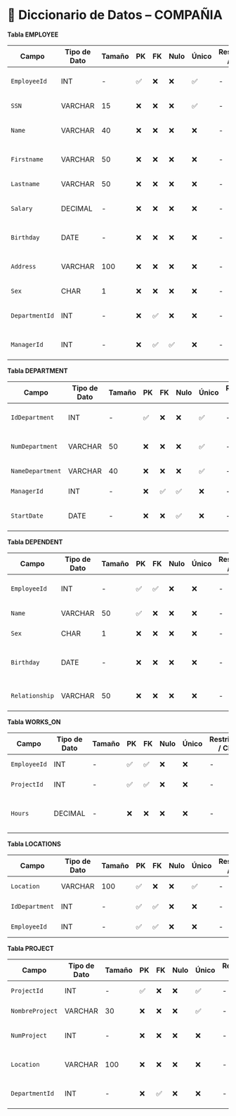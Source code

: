 # 📘 Diccionario de Datos – COMPAÑIA


 **Tabla EMPLOYEE**

| Campo         | Tipo de Dato | Tamaño | PK  | FK  | Nulo | Único | Restricciones / CHECK                   | Referencia a               | Descripción                           |
|---------------|--------------|--------|-----|-----|------|--------|-----------------------------------------|----------------------------|---------------------------------------|
| `EmployeeId`    | INT          | -      | ✅   | ❌   | ❌   | ✅     | - | -                          | Identificador único del empleado      |
| `SSN`           | VARCHAR      | 15     | ❌   | ❌   | ❌   | ✅     | - | -                          | Número de seguro social               |
| `Name`          | VARCHAR      | 40     | ❌   | ❌   | ❌   | ❌     | - | -                          | Segundo nombre del empleado           |
| `Firstname`     | VARCHAR      | 50     | ❌   | ❌   | ❌   | ❌     | - | -                          | Primer nombre del empleado            |
| `Lastname`      | VARCHAR      | 50     | ❌   | ❌   | ❌   | ❌     | - | -                          | Apellido del empleado                 |
| `Salary`        | DECIMAL      | -   | ❌   | ❌   | ❌   | ❌     | - | -                          | Sueldo mensual del empleado           |
| `Birthday`      | DATE         | -      | ❌   | ❌   | ❌   | ❌     | - | -                          | Fecha de nacimiento del empleado      |
| `Address`       | VARCHAR      | 100    | ❌   | ❌   | ❌   | ❌     |  - | -                          | Dirección de residencia del empleado  |
| `Sex`           | CHAR         | 1      | ❌   | ❌   | ❌   | ❌     | - | -                          | Sexo del empleado                     |
| `DepartmentId`  | INT          | -      | ❌   | ✅   | ❌   | ❌     | - | DEPARTMENT(IdDepartment)   | Departamento al que pertenece         |
| `ManagerId`     | INT          | -      | ❌   | ✅   | ✅   | ❌     | - | EMPLOYEE(EmployeeId)       | ID del jefe directo (si aplica)       |


 **Tabla DEPARTMENT**

| Campo           | Tipo de Dato | Tamaño | PK  | FK  | Nulo | Único | Restricciones / CHECK              | Referencia a               | Descripción                          |
|-----------------|--------------|--------|-----|-----|------|--------|------------------------------------|----------------------------|--------------------------------------|
| `IdDepartment`    | INT          | -      | ✅   | ❌   | ❌   | ✅     | - | -                          | Identificador único del departamento |
| `NumDepartment`   | VARCHAR      | 50     | ❌   | ❌   | ❌   | ✅     | - | -                          | Código interno del departamento      |
| `NameDepartment`  | VARCHAR      | 40     | ❌   | ❌   | ❌   | ✅     | - | -                          | Nombre del departamento              |
| `ManagerId`       | INT          | -      | ❌   | ✅   | ✅   | ❌     | -  | EMPLOYEE(EmployeeId)       | ID del jefe del departamento         |
| `StartDate`       | DATE         | -      | ❌   | ❌   | ✅   | ❌     | -| -                          | Fecha de inicio del departamento     |



**Tabla DEPENDENT**

| Campo         | Tipo de Dato | Tamaño | PK  | FK  | Nulo | Único | Restricciones / CHECK            | Referencia a               | Descripción                          |
|---------------|--------------|--------|-----|-----|------|--------|----------------------------------|----------------------------|--------------------------------------|
| `EmployeeId`    | INT          | -      | ✅   | ✅   | ❌   | ❌     | - | EMPLOYEE(EmployeeId)       | ID del empleado asociado             |
| `Name`          | VARCHAR      | 50     | ✅   | ❌   | ❌   | ❌     | - | -                          | Nombre del dependiente               |
| `Sex`           | CHAR         | 1      | ❌   | ❌   | ❌   | ❌     | - | -                          | Sexo del dependiente                 |
| `Birthday`      | DATE         | -      | ❌   | ❌   | ❌   | ❌     | - | -                          | Fecha de nacimiento del dependiente  |
| `Relationship`  | VARCHAR      | 50     | ❌   | ❌   | ❌   | ❌     | - | -                          | Parentesco con el empleado           |



**Tabla WORKS_ON**

| Campo        | Tipo de Dato | Tamaño | PK  | FK  | Nulo | Único | Restricciones / CHECK         | Referencia a               | Descripción                          |
|--------------|--------------|--------|-----|-----|------|--------|-------------------------------|----------------------------|--------------------------------------|
| `EmployeeId`   | INT          | -      | ✅   | ✅   | ❌   | ❌     | - | EMPLOYEE(EmployeeId)       | ID del empleado                      |
| `ProjectId`    | INT          | -      | ✅   | ✅   | ❌   | ❌     | - | PROJECT(ProjectId)         | ID del proyecto                      |
| `Hours`        | DECIMAL      | -    | ❌   | ❌   | ❌   | ❌     | - | -                          | Horas trabajadas en el proyecto      |



 **Tabla LOCATIONS**

| Campo         | Tipo de Dato | Tamaño | PK  | FK  | Nulo | Único | Restricciones / CHECK         | Referencia a               | Descripción                           |
|---------------|--------------|--------|-----|-----|------|--------|-------------------------------|----------------------------|---------------------------------------|
| `Location`      | VARCHAR      | 100    | ✅   | ❌   | ❌   | ✅     | - | -                         | Nombre de la ubicación                |
| `IdDepartment`  | INT          | -      | ✅   | ✅   | ❌   | ❌     | -| DEPARTMENT(IdDepartment)   | ID del departamento                   |
| `EmployeeId`    | INT          | -      | ✅   | ✅   | ❌   | ❌     | - | EMPLOYEE(EmployeeId)       | ID del empleado                       |



 **Tabla PROJECT**

| Campo           | Tipo de Dato | Tamaño | PK  | FK  | Nulo | Único | Restricciones / CHECK         | Referencia a               | Descripción                          |
|-----------------|--------------|--------|-----|-----|------|--------|-------------------------------|----------------------------|--------------------------------------|
| `ProjectId`       | INT          | -      | ✅   | ❌   | ❌   | ✅     | - | -                          | ID único del proyecto                |
| `NombreProject`   | VARCHAR      | 30     | ❌   | ❌   | ❌   | ✅     | -| -                          | Nombre del proyecto                  |
| `NumProject`      | INT          | -      | ❌   | ❌   | ❌   | ❌     | -| -                          | Código interno del proyecto          |
| `Location`        | VARCHAR      | 100    | ❌   | ❌   | ❌   | ❌     | -| -                          | Ubicación principal del proyecto     |
| `DepartmentId`    | INT          | -      | ❌   | ✅   | ❌   | ❌     | - | DEPARTMENT(IdDepartment)   | Departamento responsable del proyecto|